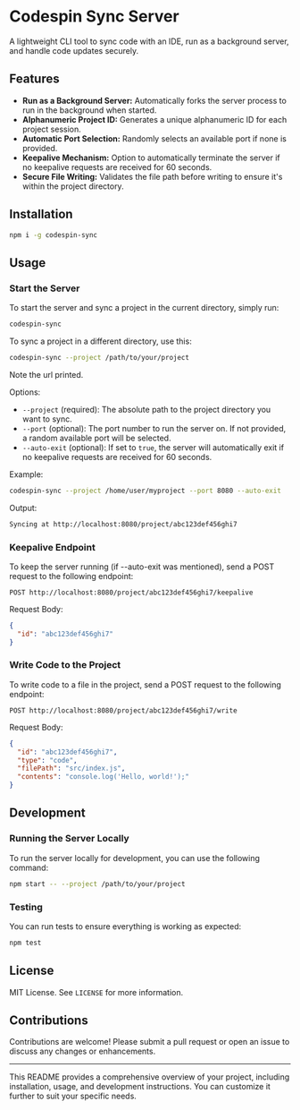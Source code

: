 # Codespin Sync Server

A lightweight CLI tool to sync code with an IDE, run as a background server, and handle code updates securely.

## Features

- **Run as a Background Server:** Automatically forks the server process to run in the background when started.
- **Alphanumeric Project ID:** Generates a unique alphanumeric ID for each project session.
- **Automatic Port Selection:** Randomly selects an available port if none is provided.
- **Keepalive Mechanism:** Option to automatically terminate the server if no keepalive requests are received for 60 seconds.
- **Secure File Writing:** Validates the file path before writing to ensure it's within the project directory.

## Installation

```bash
npm i -g codespin-sync
```

## Usage

### Start the Server

To start the server and sync a project in the current directory, simply run:

```bash
codespin-sync
```

To sync a project in a different directory, use this:

```bash
codespin-sync --project /path/to/your/project
```

Note the url printed.

Options:

- `--project` (required): The absolute path to the project directory you want to sync.
- `--port` (optional): The port number to run the server on. If not provided, a random available port will be selected.
- `--auto-exit` (optional): If set to `true`, the server will automatically exit if no keepalive requests are received for 60 seconds.

Example:

```bash
codespin-sync --project /home/user/myproject --port 8080 --auto-exit
```

Output:

```bash
Syncing at http://localhost:8080/project/abc123def456ghi7
```

### Keepalive Endpoint

To keep the server running (if --auto-exit was mentioned), send a POST request to the following endpoint:

```
POST http://localhost:8080/project/abc123def456ghi7/keepalive
```

Request Body:

```json
{
  "id": "abc123def456ghi7"
}
```

### Write Code to the Project

To write code to a file in the project, send a POST request to the following endpoint:

```
POST http://localhost:8080/project/abc123def456ghi7/write
```

Request Body:

```json
{
  "id": "abc123def456ghi7",
  "type": "code",
  "filePath": "src/index.js",
  "contents": "console.log('Hello, world!');"
}
```

## Development

### Running the Server Locally

To run the server locally for development, you can use the following command:

```bash
npm start -- --project /path/to/your/project
```

### Testing

You can run tests to ensure everything is working as expected:

```bash
npm test
```

## License

MIT License. See `LICENSE` for more information.

## Contributions

Contributions are welcome! Please submit a pull request or open an issue to discuss any changes or enhancements.

---

This README provides a comprehensive overview of your project, including installation, usage, and development instructions. You can customize it further to suit your specific needs.
